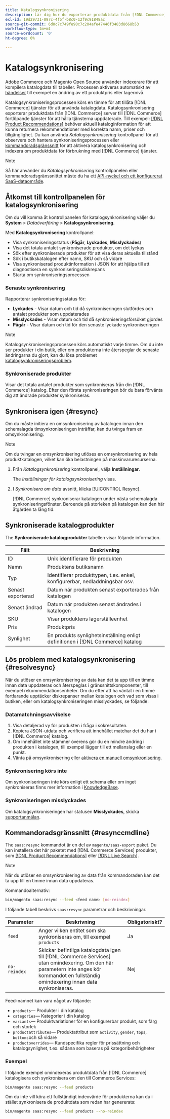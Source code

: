```yaml
---
title: Katalogsynkronisering
description: Lär dig hur du exporterar produktdata från [!DNL Commerce] server till [!DNL Commerce Services] fortlöpande för att hålla tjänsterna uppdaterade.
exl-id: 19d29731-097c-4f5f-b8c0-12f9c91848ac
source-git-commit: 6d0c7c749fe90c7c204afe47446f3483d8668b53
workflow-type: tm+mt
source-wordcount: '0'
ht-degree: 0%

---
```


# Katalogsynkronisering

Adobe Commerce och Magento Open Source använder indexerare för att kompilera katalogdata till tabeller. Processen aktiveras automatiskt av [händelser](https://docs.magento.com/user-guide/system/index-management-events.html) till exempel en ändring av ett produktpris eller lagernivå.

Katalogsynkroniseringsprocessen körs en timme för att tillåta [!DNL Commerce] tjänster för att använda katalogdata. Katalogsynkronisering exporterar produktdata från [!DNL Commerce] server till [!DNL Commerce] fortlöpande tjänster för att hålla tjänsterna uppdaterade. Till exempel: [[!DNL Product Recommendations]](/help/product-recommendations/overview.md) behöver aktuell kataloginformation för att kunna returnera rekommendationer med korrekta namn, priser och tillgänglighet. Du kan använda _Katalogsynkronisering_ kontrollpanel för att observera och hantera synkroniseringsprocessen eller [kommandoradsgränssnitt](#resynccmdline) för att aktivera katalogsynkronisering och indexera om produktdata för förbrukning med [!DNL Commerce] tjänster.

>[!NOTE]
>
> Så här använder du _Katalogsynkronisering_ kontrollpanelen eller kommandoradsgränssnittet måste du ha ett [API-nyckel och ett konfigurerat SaaS-dataområde](saas.md).

## Åtkomst till kontrollpanelen för katalogsynkronisering

Om du vill komma åt kontrollpanelen för katalogsynkronisering väljer du **System** > _Dataöverföring_ > **Katalogsynkronisering**.

Med **Katalogsynkronisering** kontrollpanel:

- Visa synkroniseringsstatus (**Pågår**, **Lyckades**, **Misslyckades**)
- Visa det totala antalet synkroniserade produkter, om det lyckas
- Sök efter synkroniserade produkter för att visa deras aktuella tillstånd
- Sök i butikskatalogen efter namn, SKU och så vidare
- Visa synkroniserad produktinformation i JSON för att hjälpa till att diagnostisera en synkroniseringsdiskrepans
- Starta om synkroniseringsprocessen

### Senaste synkronisering

Rapporterar synkroniseringsstatus för:

- **Lyckades** - Visar datum och tid då synkroniseringen slutfördes och antalet produkter som uppdaterades
- **Misslyckades** - Visar datum och tid då synkroniseringsförsöket gjordes
- **Pågår** - Visar datum och tid för den senaste lyckade synkroniseringen

>[!NOTE]
>
> Katalogsynkroniseringsprocessen körs automatiskt varje timme. Om du inte ser produkter i din butik, eller om produkterna inte återspeglar de senaste ändringarna du gjort, kan du lösa problemet [katalogsynkroniseringsproblem](#resolvesync).

### Synkroniserade produkter

Visar det totala antalet produkter som synkroniseras från din [!DNL Commerce] katalog. Efter den första synkroniseringen bör du bara förvänta dig att ändrade produkter synkroniseras.

## Synkronisera igen {#resync}

Om du måste initiera en omsynkronisering av katalogen innan den schemalagda timsynkroniseringen inträffar, kan du tvinga fram en omsynkronisering.

>[!NOTE]
>
> Om du tvingar en omsynkronisering utlöses en omsynkronisering av hela produktkatalogen, vilket kan öka belastningen på maskinvaruresurserna.

1. Från _Katalogsynkronisering_ kontrollpanel, välja **Inställningar**.

   The _Inställningar för katalogsynkronisering_ visas.

1. I _Synkronisera om data_ avsnitt, klicka [!UICONTROL Resync].

   [!DNL Commerce] synkroniserar katalogen under nästa schemalagda synkroniseringsfönster. Beroende på storleken på katalogen kan den här åtgärden ta lång tid.

## Synkroniserade katalogprodukter

The **Synkroniserade katalogprodukter** tabellen visar följande information.

| Fält | Beskrivning |
|---|---|
| ID | Unik identifierare för produkten |
| Namn | Produktens butiksnamn |
| Typ | Identifierar produkttypen, t.ex. enkel, konfigurerbar, nedladdningsbar osv. |
| Senast exporterad | Datum när produkten senast exporterades från katalogen |
| Senast ändrad | Datum när produkten senast ändrades i katalogen |
| SKU | Visar produktens lagerställeenhet |
| Pris | Produktpris |
| Synlighet | En produkts synlighetsinställning enligt definitionen i [!DNL Commerce] katalog |

## Lös problem med katalogsynkronisering {#resolvesync}

När du utlöser en omsynkronisering av data kan det ta upp till en timme innan data uppdateras och återspeglas i gränssnittskomponenter, till exempel rekommendationsenheter. Om du efter att ha väntat i en timme fortfarande upptäcker diskrepanser mellan katalogen och vad som visas i butiken, eller om katalogsynkroniseringen misslyckades, se följande:

### Datamatchningsavvikelse

1. Visa detaljerad vy för produkten i fråga i sökresultaten.
1. Kopiera JSON-utdata och verifiera att innehållet matchar det du har i [!DNL Commerce] katalog.
1. Om innehållet inte stämmer överens gör du en mindre ändring i produkten i katalogen, till exempel lägger till ett mellanslag eller en punkt.
1. Vänta på omsynkronisering eller [aktivera en manuell omsynkronisering](#resync).

### Synkronisering körs inte

Om synkroniseringen inte körs enligt ett schema eller om inget synkroniseras finns mer information i [KnowledgeBase](https://support.magento.com/hc/en-us/articles/360042224851).

### Synkroniseringen misslyckades

Om katalogsynkroniseringen har statusen **Misslyckades**, skicka [supportanmälan](https://support.magento.com/hc/en-us/articles/360019088251).

## Kommandoradsgränssnitt {#resynccmdline}

The `saas:resync` kommandot är en del av `magento/saas-export` paket. Du kan installera det här paketet med [!DNL Commerce Services] produkter, som [[!DNL Product Recommendations]](/help/product-recommendations/install-configure.md) eller [[!DNL Live Search]](/help/live-search/install.md).

>[!NOTE]
>
> När du utlöser en omsynkronisering av data från kommandoraden kan det ta upp till en timme innan data uppdateras.

Kommandoalternativ:

```bash
bin/magento saas:resync --feed <feed name> [no-reindex]
```

I följande tabell beskrivs `saas:resync` parametrar och beskrivningar.

| Parameter | Beskrivning | Obligatoriskt? |
|---| ---| ---|
| `feed` | Anger vilken entitet som ska synkroniseras om, till exempel `products` | Ja |
| `no-reindex` | Skickar befintliga katalogdata igen till [!DNL Commerce Services] utan omindexering. Om den här parametern inte anges kör kommandot en fullständig omindexering innan data synkroniseras. | Nej |

Feed-namnet kan vara något av följande:

- `products`— Produkter i din katalog
- `categories`— Kategorier i din katalog
- `variants`— Produktvariationer för en konfigurerbar produkt, som färg och storlek
- `productattributes`— Produktattribut som `activity`, `gender`, `tops`, `bottoms`och så vidare
- `productoverrides`— Kundspecifika regler för prissättning och katalogsynlighet, t.ex. sådana som baseras på kategoribehörigheter

### Exempel

I följande exempel omindexeras produktdata från [!DNL Commerce] katalogisera och synkronisera om den till Commerce Services:

```bash
bin/magento saas:resync --feed products
```

Om du inte vill köra ett fullständigt indexvärde för produkterna kan du i stället synkronisera de produktdata som redan har genererats:

```bash
bin/magento saas:resync --feed products --no-reindex
```
